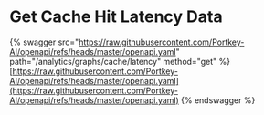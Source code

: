 # Get Cache Hit Latency Data

{% swagger src="https://raw.githubusercontent.com/Portkey-AI/openapi/refs/heads/master/openapi.yaml" path="/analytics/graphs/cache/latency" method="get" %}
[https://raw.githubusercontent.com/Portkey-AI/openapi/refs/heads/master/openapi.yaml](https://raw.githubusercontent.com/Portkey-AI/openapi/refs/heads/master/openapi.yaml)
{% endswagger %}
